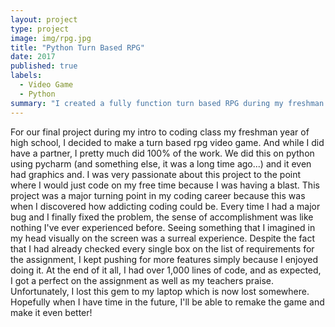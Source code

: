 ```yaml
---
layout: project
type: project
image: img/rpg.jpg
title: "Python Turn Based RPG"
date: 2017
published: true
labels:
  - Video Game
  - Python
summary: "I created a fully function turn based RPG during my freshman year of highschool and first year of coding."
---
```


For our final project during my intro to coding class my freshman year of high school, I decided to make a turn based rpg video game. And while I did have a partner, I pretty much did 100% of the work. We did this on python using pycharm (and something else, it was a long time ago...) and it even had graphics and. I was very passionate about this project to the point where I would just code on my free time because I was having a blast. This project was a major turning point in my coding career because this was when I discovered how addicting coding could be. Every time I had a major bug and I finally fixed the problem, the sense of accomplishment was like nothing I've ever experienced before. Seeing something that I imagined in my head visually on the screen was a surreal experience. Despite the fact that I had already checked every single box on the list of requirements for the assignment, I kept pushing for more features simply because I enjoyed doing it. At the end of it all, I had over 1,000 lines of code, and as expected, I got a perfect on the assignment as well as my teachers praise. Unfortunately, I lost this gem to my laptop which is now lost somewhere. Hopefully when I have time in the future, I'll be able to remake the game and make it even better!
